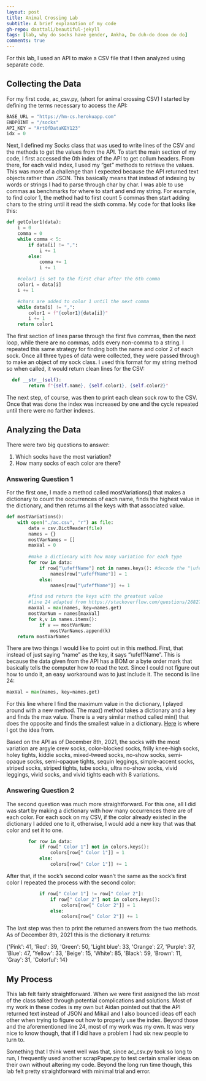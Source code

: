 ```yaml
---
layout: post
title: Animal Crossing Lab
subtitle: A brief explanation of my code
gh-repo: daattali/beautiful-jekyll
tags: [lab, why do socks have gender, Ankha, Do duh-do dooo do do]
comments: true
---
```


For this lab, I used an API to make a CSV file that I then analyzed using separate code.

## Collecting the Data

For my first code, ac_csv.py, (short for animal crossing CSV) I started by defining the terms necessary to access the API: 

~~~python
BASE_URL = "https://hm-cs.herokuapp.com"
ENDPOINT = "/socks"
API_KEY = "ArtOfDataKEY123"
idx = 0
~~~

Next, I defined my Socks class that was used to write lines of the CSV and the methods to get the values from the API. To start the main section of my code, I first accessed the 0th index of the API to get collum headers. From there, for each valid index, I used my “get” methods to retrieve the values. This was more of a challenge than I expected because the API returned text objects rather than JSON. This basically means that instead of indexing by words or strings I had to parse through char by char. I was able to use commas as benchmarks for where to start and end my string. For example, to find color 1, the method had to first count 5 commas then start adding chars to the string until it read the sixth comma. My code for that looks like this:

~~~python
def getColor1(data):
    i = 0
    comma = 0
    while comma < 5:
        if data[i] != ",":
            i += 1
        else: 
            comma += 1 
            i += 1

    #color1 is set to the first char after the 6th comma
    color1 = data[i]
    i += 1

    #chars are added to color 1 until the next comma
    while data[i] != ",":
        color1 = f"{color1}{data[i]}"
        i += 1
    return color1
~~~

The first section of lines parse through the first five commas, then the next loop, while there are no commas, adds every non-comma to a string. I repeated this same strategy for finding both the name and color 2 of each sock. Once all three types of data were collected, they were passed through to make an object of my sock class. I used this format for my string method so when called, it would return clean lines for the CSV:

~~~python
  def __str__(self):
        return f"{self.name}, {self.color1}, {self.color2}"
~~~

The next step, of course, was then to print each clean sock row to the CSV. Once that was done the index was increased by one and the cycle repeated until there were no farther indexes. 

## Analyzing the Data

There were two big questions to answer:

1. Which socks have the most variation?
2. How many socks of each color are there?

### Answering Question 1

For the first one, I made a method called mostVariations() that makes a dictionary to count the occurrences of each name, finds the highest value in the dictionary, and then returns all the keys with that associated value. 

~~~python
def mostVariations():
    with open("./ac.csv", "r") as file:
        data = csv.DictReader(file)
        names = {}
        mostVarNames = []
        maxVal = 0
        
        #make a dictionary with how many variation for each type
        for row in data:
            if row["\ufeffName"] not in names.keys(): #decode the "\ufeff" 
                names[row["\ufeffName"]] = 1
            else:
                names[row["\ufeffName"]] += 1

        #find and return the keys with the greatest value 
        #line 24 adapted from https://stackoverflow.com/questions/268272/getting-key-with-maximum-value-in-dictionary
        maxVal = max(names, key=names.get) 
        mostVarNum = names[maxVal]
        for k,v in names.items():
            if v == mostVarNum:
                mostVarNames.append(k)
    return mostVarNames
~~~

There are two things I would like to point out in this method. First, that instead of just saying “name” as the key, it says “\ufeffName”. This is because the data given from the API has a BOM or a byte order mark that basically tells the computer how to read the text. Since I could not figure out how to undo it, an easy workaround was to just include it. The second is line 24: 

~~~python
maxVal = max(names, key=names.get) 
~~~

For this line where I find the maximum value in the dictionary, I played around with a new method. The max() method takes a dictionary and a key and finds the max value. There is a very similar method called min() that does the opposite and finds the smallest value in a dictionary. [Here](https://stackoverflow.com/questions/268272/getting-key-with-maximum-value-in-dictionary) is where I got the idea from. 

Based on the API as of December 8th, 2021, the socks with the most variation are argyle crew socks, color-blocked socks, frilly knee-high socks, holey tights, kiddie socks, mixed-tweed socks, no-show socks, semi-opaque socks, semi-opaque tights, sequin leggings, simple-accent socks, striped socks, striped tights, tube socks, ultra no-show socks, vivid leggings, vivid socks, and vivid tights each with 8 variations.

### Answering Question 2 
The second question was much more straightforward. For this one, all I did was start by making a dictionary with how many occurrences there are of each color. For each sock on my CSV, if the color already existed in the dictionary I added one to it, otherwise, I would add a new key that was that color and set it to one. 

~~~python
        for row in data:
            if row[" Color 1"] not in colors.keys(): 
                colors[row[" Color 1"]] = 1
            else:
                colors[row[" Color 1"]] += 1
~~~

After that, if the sock’s second color wasn’t the same as the sock’s first color I repeated the process with the second color:

~~~Python
            if row[" Color 1"] != row[" Color 2"]:
                if row[" Color 2"] not in colors.keys(): 
                    colors[row[" Color 2"]] = 1
                else:
                    colors[row[" Color 2"]] += 1
~~~

The last step was then to print the returned answers from the two methods. As of December 8th, 2021 this is the dictionary it returns:

{'Pink': 41, 'Red': 39, 'Green': 50, 'Light blue': 33, 'Orange': 27, 'Purple': 37, 'Blue': 47, 'Yellow': 33, 'Beige': 15, 'White': 85, 'Black': 59, 'Brown': 11, 'Gray': 31, 'Colorful': 14}

## My Process

This lab felt fairly straightforward. When we were first assigned the lab most of the class talked through potential complications and solutions. Most of my work in these codes is my own but Aidan pointed out that the API returned text instead of JSON and Mikail and I also bounced ideas off each other when trying to figure out how to properly use the index. Beyond those and the aforementioned line 24, most of my work was my own. It was very nice to know though, that if I did have a problem I had six new people to turn to. 

Something that I think went well was that, since ac_csv.py took so long to run, I frequently used another scrapPaper.py to test certain smaller ideas on their own without altering my code. Beyond the long run time though, this lab felt pretty straightforward with minimal trial and error. 
